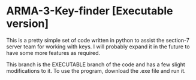 # ARMA-3-Key-finder [Executable version]
This is a pretty simple set of code written in python to assist the section-7 server team for working with keys. I will probably expand it in the future to have some more features as required.

This branch is the EXECUTABLE branch of the code and has a few slight modifications to it. To use the program, download the .exe file and run it.
